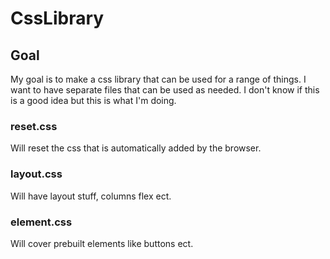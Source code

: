 # CssLibrary

## Goal

My goal is to make a css library that can be used for a range of things. I want to have separate files that can be used as needed. I don't know if this is a good idea but this is what I'm doing.

### reset.css 
Will reset the css that is automatically added by the browser.

### layout.css
Will have layout stuff, columns flex ect.

### element.css 
Will cover prebuilt elements like buttons ect.
